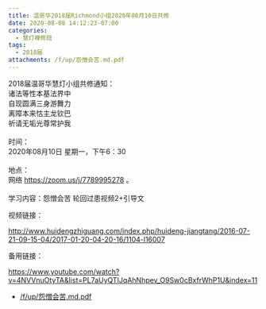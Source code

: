 ```yaml
---
title: 温哥华2018届Richmond小组2020年08月10日共修
date: 2020-08-08 14:12:23-07:00
categories:
  - 慧灯禅修班
tags:
  - 2018届
attachments: /f/up/怨憎会苦.md.pdf
---
```

2018届温哥华慧灯小组共修通知：\
诸法等性本基法界中\
自现圆满三身游舞力\
离障本来怙主龙钦巴\
祈请无垢光尊常护我\
\
时间：\
2020年08月10日 星期一，下午6：30\
\
地点：\
网络 <https://zoom.us/j/7789995278> 。\
\
学习内容：怨憎会苦 轮回过患视频2+引导文  

视频链接：

<!--StartFragment-->

<http://www.huidengzhiguang.com/index.php/huideng-jiangtang/2016-07-21-09-15-04/2017-01-20-04-20-16/1104-l16007>

<!--EndFragment-->

备用链接：

<!--StartFragment-->

<https://www.youtube.com/watch?v=4NVVnuOtyTA&list=PL7aUyQTIJqAhNhpev_O9Sw0cBxfrWhP1U&index=11>

- [/f/up/怨憎会苦.md.pdf](/f/up/怨憎会苦.md.pdf)